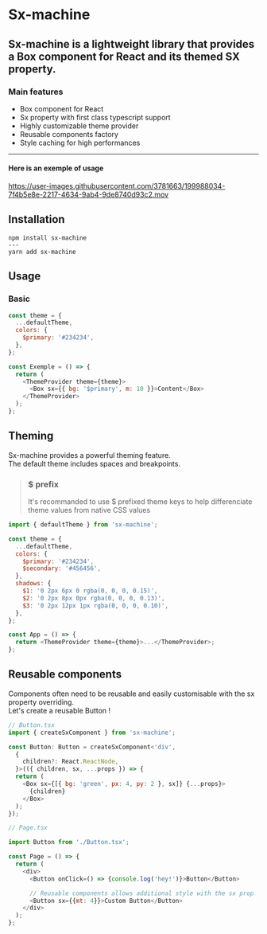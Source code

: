# Sx-machine

## Sx-machine is a lightweight library that provides a Box component for React and its themed SX property.

### Main features

- Box component for React
- Sx property with first class typescript support
- Highly customizable theme provider
- Reusable components factory
- Style caching for high performances
<hr>

#### Here is an exemple of usage

https://user-images.githubusercontent.com/3781663/199988034-7f4b5e8e-2217-4634-9ab4-9de8740d93c2.mov

## Installation

```
npm install sx-machine
---
yarn add sx-machine
```

## Usage

### Basic

```javascript
const theme = {
  ...defaultTheme,
  colors: {
    $primary: '#234234',
  },
};

const Exemple = () => {
  return (
    <ThemeProvider theme={theme}>
      <Box sx={{ bg: '$primary', m: 10 }}>Content</Box>
    </ThemeProvider>
  );
};
```

## Theming

Sx-machine provides a powerful theming feature.  
The default theme includes spaces and breakpoints.

> ### $ prefix
>
> It's recommanded to use $ prefixed theme keys to help differenciate theme values from native CSS values

```javascript
import { defaultTheme } from 'sx-machine';

const theme = {
  ...defaultTheme,
  colors: {
    $primary: '#234234',
    $secondary: '#456456',
  },
  shadows: {
    $1: '0 2px 6px 0 rgba(0, 0, 0, 0.15)',
    $2: '0 2px 8px 0px rgba(0, 0, 0, 0.13)',
    $3: '0 2px 12px 1px rgba(0, 0, 0, 0.10)',
  },
};

const App = () => {
  return <ThemeProvider theme={theme}>...</ThemeProvider>;
};
```

## Reusable components

Components often need to be reusable and easily customisable with the sx property overriding.  
Let's create a reusable Button !

```javascript
// Button.tsx
import { createSxComponent } from 'sx-machine';

const Button: Button = createSxComponent<'div',
  {
    children?: React.ReactNode,
  }>(({ children, sx, ...props }) => {
  return (
    <Box sx={[{ bg: 'green', px: 4, py: 2 }, sx]} {...props}>
      {children}
    </Box>
  );
});
```

```javascript
// Page.tsx

import Button from './Button.tsx';

const Page = () => {
  return (
    <div>
      <Button onClick=() => {console.log('hey!')}>Button</Button>

      // Reusable components allows additional style with the sx prop
      <Button sx={{mt: 4}}>Custom Button</Button>
    </div>
  );
};
```
